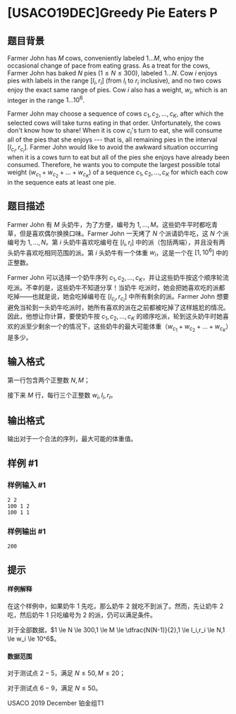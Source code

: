 # [USACO19DEC]Greedy Pie Eaters P

## 题目背景

Farmer John has $M$ cows, conveniently labeled $1 \ldots M$, who enjoy the occasional change of pace
from eating grass.  As a treat for the cows, Farmer John has baked $N$ pies ($1 \leq N \leq 300$), labeled
$1 \ldots N$.  Cow $i$ enjoys pies with labels in the range $[l_i, r_i]$ (from $l_i$ to $r_i$ inclusive),
and no two cows enjoy the exact same range of pies.  Cow $i$ also has a weight, $w_i$, which 
is an integer in the range $1 \ldots 10^6$.

Farmer John may choose a sequence of cows $c_1,c_2,\ldots, c_K,$ after which the
selected cows will take turns eating in that order. Unfortunately, the cows 
don't know how to share! When it is cow $c_i$'s turn to eat, she will consume
all of the  pies that she enjoys --- that is, all remaining pies in the interval
$[l_{c_i},r_{c_i}]$.  Farmer John would like to avoid the awkward situation
occurring when it is a cows turn to eat but all of the pies she enjoys have already been
consumed. Therefore, he wants you to compute the largest possible total weight
($w_{c_1}+w_{c_2}+\ldots+w_{c_K}$) of a sequence $c_1,c_2,\ldots, c_K$ for which each cow in the
sequence eats at least one pie.

## 题目描述

Farmer John 有 $M$ 头奶牛，为了方便，编号为 $1,\dots,M$。这些奶牛平时都吃青草，但是喜欢偶尔换换口味。Farmer John 一天烤了 $N$ 个派请奶牛吃，这 $N$ 个派编号为 $1,\dots,N$。第 $i$ 头奶牛喜欢吃编号在 $\left[ l_i,r_i \right]$ 中的派（包括两端），并且没有两头奶牛喜欢吃相同范围的派。第 $i$ 头奶牛有一个体重 $w_i$，这是一个在 $\left[ 1,10^6 \right]$ 中的正整数。

Farmer John 可以选择一个奶牛序列 $c_1,c_2,\dots,c_K$，并让这些奶牛按这个顺序轮流吃派。不幸的是，这些奶牛不知道分享！当奶牛  吃派时，她会把她喜欢吃的派都吃掉——也就是说，她会吃掉编号在 $[l_{c_i},r_{c_i}]$ 中所有剩余的派。Farmer John 想要避免当轮到一头奶牛吃派时，她所有喜欢的派在之前都被吃掉了这样尴尬的情况。因此，他想让你计算，要使奶牛按 $c_1,c_2,\dots,c_K$ 的顺序吃派，轮到这头奶牛时她喜欢的派至少剩余一个的情况下，这些奶牛的最大可能体重（$w_{c_1}+w_{c_2}+\ldots+w_{c_K}$）是多少。

## 输入格式

第一行包含两个正整数 $N,M$；

接下来 $M$ 行，每行三个正整数 $w_i,l_i,r_i$。

## 输出格式

输出对于一个合法的序列，最大可能的体重值。

## 样例 #1

### 样例输入 #1
```
2 2
100 1 2
100 1 1
```

### 样例输出 #1

```
200
```

## 提示

#### 样例解释
在这个样例中，如果奶牛 $1$ 先吃，那么奶牛 $2$ 就吃不到派了。然而，先让奶牛 $2$ 吃，然后奶牛 $1$ 只吃编号为 $2$ 的派，仍可以满足条件。

对于全部数据，$1 \le N \le 300,1 \le M \le \dfrac{N(N-1)}{2},1 \le l_i,r_i \le N,1 \le w_i \le 10^6$。
#### 数据范围
对于测试点 $2-5$，满足 $N \le 50,M \le 20$；

对于测试点 $6-9$，满足 $N \le 50$。

USACO 2019 December 铂金组T1
